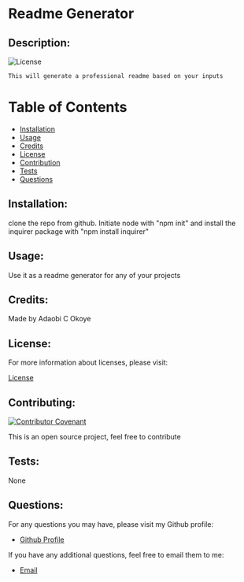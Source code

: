 
  # Readme Generator

  
  ## Description:

  ![License](https://img.shields.io/badge/License-MIT-blue.svg "License Badge")

    This will generate a professional readme based on your inputs


  # Table of Contents

  - [Installation](#installation)
  - [Usage](#usage)
  - [Credits](#credits)
  - [License](#license)
  - [Contribution](#contributing)
  - [Tests](#tests)
  - [Questions](#questions)

  ## Installation:

  clone the repo from github. Initiate node with "npm init" and install the inquirer package with "npm install inquirer"


  ## Usage:

  Use it as a readme generator for any of your projects


  ## Credits:

  Made by Adaobi C Okoye


  ## License:

  For more information about licenses, please visit:

  [License](https://opensource.org/licenses/MIT)


  ## Contributing:

  [![Contributor Covenant](https://img.shields.io/badge/Contributor%20Covenant-v2.0%20adopted-ff69b4.svg)](CODE_OF_CONDUCT.md)
  
  This is an open source project, feel free to contribute



  ## Tests:

  None

  
  ## Questions:

  For any questions you may have, please visit my Github profile:
  - [Github Profile](https://github.com/adokoye)

  If you have any additional questions, feel free to email them to me:
  - [Email](fakeemail@fakeemail.com)

